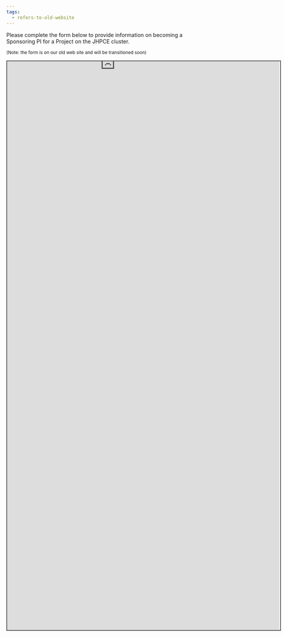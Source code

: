 ```yaml
---
tags:
  - refers-to-old-website
---
```

Please complete the form below to provide information on becoming a Sponsoring
PI for a Project on the JHPCE cluster.

<sub>(Note: the form is on our old web site and will be transitioned soon)</sub>
<div style="position: static; overflow: hidden; border: solid 2px #555; width:720px; height:1500px;">
<div style="overflow: visible; margin-top: -1600px; margin-left: -150px; margin-right: -1000px; margin-bottom: -1240px; height:1300px;">

<iframe src="https://www.jhpce.jhu.edu/register/project/" id="main" height="3200" width="865" scrolling="no">
  <p>Your browser does not support iframes.</p>
</iframe>

</div>
</div>

